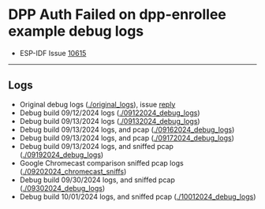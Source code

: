 # DPP Auth Failed on dpp-enrollee example debug logs

- ESP-IDF Issue [10615](https://github.com/espressif/esp-idf/issues/10615)

---

## Logs

- Original debug logs ([./original_logs](./original_logs)), issue [reply](https://github.com/espressif/esp-idf/issues/10615#issuecomment-2332648753)
- Debug build 09/12/2024 logs ([./09122024_debug_logs](./09122024_debug_logs))
- Debug build 09/13/2024 logs ([./09132024_debug_logs](./09132024_debug_logs))
- Debug build 09/13/2024 logs, and pcap ([./09162024_debug_logs](./09162024_debug_logs))
- Debug build 09/13/2024 logs, and pcap ([./09172024_debug_logs](./09172024_debug_logs))
- Debug build 09/13/2024 logs, and sniffed pcap ([./09192024_debug_logs](./09192024_debug_logs))
- Google Chromecast comparison sniffed pcap logs ([./09202024_chromecast_sniffs](./09202024_chromecast_sniffs))
- Debug build 09/30/2024 logs, and sniffed pcap ([./09302024_debug_logs](./09302024_debug_logs))
- Debug build 10/01/2024 logs, and sniffed pcap ([./10012024_debug_logs](./10012024_debug_logs))
